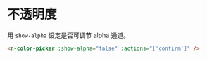 # 不透明度

用 `show-alpha` 设定是否可调节 alpha 通道。

```html
<n-color-picker :show-alpha="false" :actions="['confirm']" />
```
